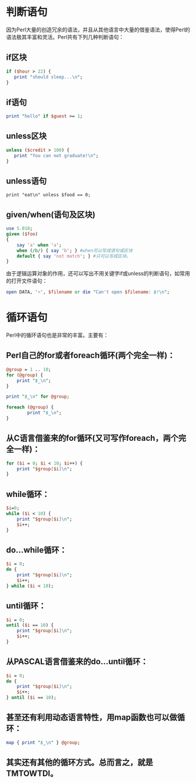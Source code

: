 # 判断语句

因为Perl大量的创造冗余的语法，并且从其他语言中大量的借鉴语法，使得Perl的语法极其丰富和灵活。Perl共有下列几种判断语句：

## if区块

```perl
if ($hour > 22) {
   print "should sleep...\n";
}
```

## if语句

```perl
print "hello" if $guest >= 1;
```

## 	unless区块

```perl
unless ($credit > 100) {
   print "You can not graduate!\n";
}
```
		
## unless语句

```
print "eat\n" unless $food == 0;
```

## given/when(语句及区块)

```perl
use 5.010;
given ($foo)
{
    say 'a' when 'a';
	when (/b/) { say 'b'; } #when可以写成语句或区块
	default { say 'not match'; } #只可以写成区块。
}
```

由于逻辑运算对象的作用，还可以写出不用关键字if或unless的判断语句，如常用的打开文件语句：

```perl
open DATA, '<', $filename or die "Can't open $filename: $!\n";
```

# 循环语句

Perl中的循环语句也是非常的丰富。主要有：

## Perl自己的for或者foreach循环(两个完全一样)：

```perl
@group = 1 .. 10;
for (@group) {
    print "$_\n";
}

print "$_\n" for @group;

foreach (@group) {
	    print "$_\n";
}
```

## 从C语言借鉴来的for循环(又可写作foreach，两个完全一样)：

```perl
for ($i = 0; $i < 10; $i++) {
    print "$group[$i]\n";
}
```

## while循环：

```perl
$i=0;
while ($i < 10) {
    print "$group[$i]\n";
    $i++;
}
```

## do...while循环：

```perl
$i = 0;
do {
    print "$group[$i]\n";
    $i++;
} while ($i < 10);
```

## until循环：

```perl
$i = 0;
until ($i == 10) {
    print "$group[$i]\n";
    $i++;
}
```

## 从PASCAL语言借鉴来的do...until循环：

```perl
$i = 0;
do {
    print "$group[$i]\n";
    $i++;
} until ($i == 10);
```


## 甚至还有利用动态语言特性，用map函数也可以做循环：

```perl
map { print "$_\n" } @group;
```

## 其实还有其他的循环方式。总而言之，就是TMTOWTDI。

